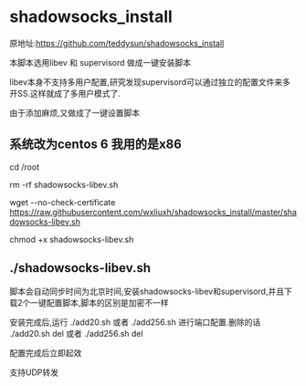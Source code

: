 # shadowsocks_install
原地址:https://github.com/teddysun/shadowsocks_install

本脚本选用libev 和 supervisord 做成一键安装脚本

libev本身不支持多用户配置,研究发现supervisord可以通过独立的配置文件来多开SS.这样就成了多用户模式了.

由于添加麻烦,又做成了一键设置脚本

系统改为centos 6  我用的是x86
--------------------------------------
cd /root

rm -rf shadowsocks-libev.sh

wget --no-check-certificate https://raw.githubusercontent.com/wxliuxh/shadowsocks_install/master/shadowsocks-libev.sh

chmod +x shadowsocks-libev.sh

./shadowsocks-libev.sh
---------------------------------------

脚本会自动同步时间为北京时间,安装shadowsocks-libev和supervisord,并且下载2个一键配置脚本,脚本的区别是加密不一样

安装完成后,运行 ./add20.sh 或者 ./add256.sh 进行端口配置.删除的话 ./add20.sh del 或者 ./add256.sh del

配置完成后立即起效

支持UDP转发
